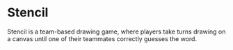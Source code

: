 # Stencil
Stencil is a team-based drawing game, where players take turns drawing on a canvas until one of their teammates correctly guesses the word.
